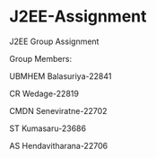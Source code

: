 # J2EE-Assignment
J2EE Group Assignment

Group Members:

UBMHEM Balasuriya-22841

CR Wedage-22819

CMDN Seneviratne-22702

ST Kumasaru-23686

AS Hendavitharana-22706
